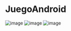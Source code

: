 # JuegoAndroid

![image](https://github.com/ferdy30/JuegoAndroid/assets/110478914/c89d8901-0b03-4bfe-89a6-50f7569400a8)
![image](https://github.com/ferdy30/JuegoAndroid/assets/110478914/6b32fb81-560a-495a-a895-fef1bb891a93)
![image](https://github.com/ferdy30/JuegoAndroid/assets/110478914/44c18219-7b58-426c-b6ab-ce295a4a5c49)
